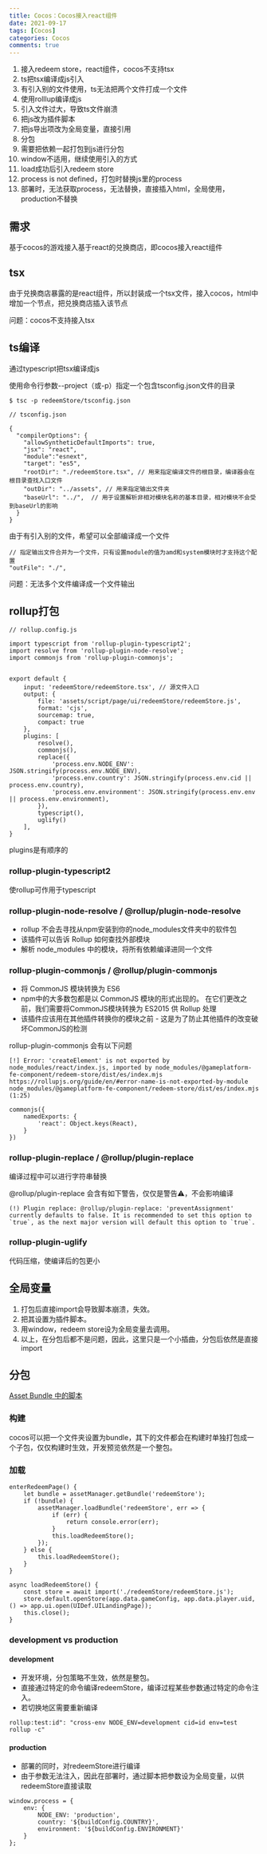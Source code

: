 ```yaml
---
title: Cocos：Cocos接入react组件
date: 2021-09-17
tags: [Cocos]
categories: Cocos
comments: true
---
```


1. 接入redeem store，react组件，cocos不支持tsx
2. ts把tsx编译成js引入
3. 有引入别的文件使用，ts无法把两个文件打成一个文件
4. 使用rolllup编译成js
5. 引入文件过大，导致ts文件崩溃
6. 把js改为插件脚本
7. 把js导出项改为全局变量，直接引用
8. 分包
9. 需要把依赖一起打包到js进行分包
10. window不适用，继续使用引入的方式
11. load成功后引入redeem store
12. process is not defined，打包时替换js里的process
13. 部署时，无法获取process，无法替换，直接插入html，全局使用，production不替换

## 需求
基于cocos的游戏接入基于react的兑换商店，即cocos接入react组件

## tsx
由于兑换商店暴露的是react组件，所以封装成一个tsx文件，接入cocos，html中增加一个节点，把兑换商店插入该节点

问题：cocos不支持接入tsx

## ts编译
通过typescript把tsx编译成js

使用命令行参数--project（或-p）指定一个包含tsconfig.json文件的目录
```
$ tsc -p redeemStore/tsconfig.json
```

```
// tsconfig.json

{
  "compilerOptions": {
    "allowSyntheticDefaultImports": true,
    "jsx": "react",
    "module":"esnext",
    "target": "es5",
    "rootDir": "./redeemStore.tsx", // 用来指定编译文件的根目录，编译器会在根目录查找入口文件
    "outDir": "../assets", // 用来指定输出文件夹
    "baseUrl": "../",  // 用于设置解析非相对模块名称的基本目录，相对模块不会受到baseUrl的影响
  }
}
```

由于有引入别的文件，希望可以全部编译成一个文件

```
// 指定输出文件合并为一个文件，只有设置module的值为amd和system模块时才支持这个配置
"outFile": "./",
```

问题：无法多个文件编译成一个文件输出

## rollup打包

```
// rollup.config.js

import typescript from 'rollup-plugin-typescript2';
import resolve from 'rollup-plugin-node-resolve';
import commonjs from 'rollup-plugin-commonjs';


export default {
    input: 'redeemStore/redeemStore.tsx', // 源文件入口
    output: {
        file: 'assets/script/page/ui/redeemStore/redeemStore.js',
        format: 'cjs',
        sourcemap: true,
        compact: true
    },
    plugins: [
        resolve(),
        commonjs(),
        replace({
            'process.env.NODE_ENV': JSON.stringify(process.env.NODE_ENV),
            'process.env.country': JSON.stringify(process.env.cid || process.env.country),
            'process.env.environment': JSON.stringify(process.env.env || process.env.environment),
        }),
        typescript(),
        uglify()
    ],
}
```
plugins是有顺序的
### rollup-plugin-typescript2
使rollup可作用于typescript

### rollup-plugin-node-resolve / @rollup/plugin-node-resolve
- rollup 不会去寻找从npm安装到你的node_modules文件夹中的软件包
- 该插件可以告诉 Rollup 如何查找外部模块
- 解析 node_modules 中的模块，将所有依赖编译进同一个文件

### rollup-plugin-commonjs / @rollup/plugin-commonjs
- 将 CommonJS 模块转换为 ES6
- npm中的大多数包都是以 CommonJS 模块的形式出现的。 在它们更改之前，我们需要将CommonJS模块转换为 ES2015 供 Rollup 处理
- 该插件应该用在其他插件转换你的模块之前 - 这是为了防止其他插件的改变破坏CommonJS的检测

rollup-plugin-commonjs 会有以下问题
```
[!] Error: 'createElement' is not exported by node_modules/react/index.js, imported by node_modules/@gameplatform-fe-component/redeem-store/dist/es/index.mjs
https://rollupjs.org/guide/en/#error-name-is-not-exported-by-module
node_modules/@gameplatform-fe-component/redeem-store/dist/es/index.mjs (1:25)
```

```
commonjs({
    namedExports: {
        'react': Object.keys(React),
    }
})
```

### rollup-plugin-replace / @rollup/plugin-replace

编译过程中可以进行字符串替换

@rollup/plugin-replace 会含有如下警告，仅仅是警告⚠️，不会影响编译
```
(!) Plugin replace: @rollup/plugin-replace: 'preventAssignment' currently defaults to false. It is recommended to set this option to `true`, as the next major version will default this option to `true`.
```
### rollup-plugin-uglify
代码压缩，使编译后的包更小

## 全局变量
1. 打包后直接import会导致脚本崩溃，失效。
2. 把其设置为插件脚本。
3. 用window，redeem store设为全局变量去调用。
4. 以上，在分包后都不是问题，因此，这里只是一个小插曲，分包后依然是直接import

## 分包

[Asset Bundle 中的脚本](https://docs.cocos.com/creator/3.2/manual/zh/asset/bundle.html#asset-bundle-%E4%B8%AD%E7%9A%84%E8%84%9A%E6%9C%AC)

### 构建
cocos可以把一个文件夹设置为bundle，其下的文件都会在构建时单独打包成一个子包，仅仅构建时生效，开发预览依然是一个整包。

### 加载

```
enterRedeemPage() {
    let bundle = assetManager.getBundle('redeemStore');
    if (!bundle) {
        assetManager.loadBundle('redeemStore', err => {
            if (err) {
                return console.error(err);
            }
            this.loadRedeemStore();
        });
    } else {
        this.loadRedeemStore();
    }
}

async loadRedeemStore() {
    const store = await import('./redeemStore/redeemStore.js');
    store.default.openStore(app.data.gameConfig, app.data.player.uid, () => app.ui.open(UIDef.UILandingPage));
    this.close();
}
```

### development vs production
#### development
- 开发环境，分包策略不生效，依然是整包。
- 直接通过特定的命令编译redeemStore，编译过程某些参数通过特定的命令注入。
- 若切换地区需要重新编译

```
rollup:test:id": "cross-env NODE_ENV=development cid=id env=test rollup -c"
```
#### production
- 部署的同时，对redeemStore进行编译
- 由于参数无法注入，因此在部署时，通过脚本把参数设为全局变量，以供redeemStore直接读取

```
window.process = {
    env: {
        NODE_ENV: 'production',
        country: '${buildConfig.COUNTRY}',
        environment: '${buildConfig.ENVIRONMENT}'
    }
};
```
